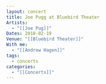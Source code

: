 ```yaml
---
layout: concert
title: Joe Pugg at Bluebird Theater
Artists:
  - "[[Joe Pug]]"
Dates: 2010-02-19
Venue: "[[Bluebird Theater]]"
With me:
  - "[[Andrew Hagen]]"
tags:
  - concerts
categories:
  - "[[Concerts]]"
---
```

